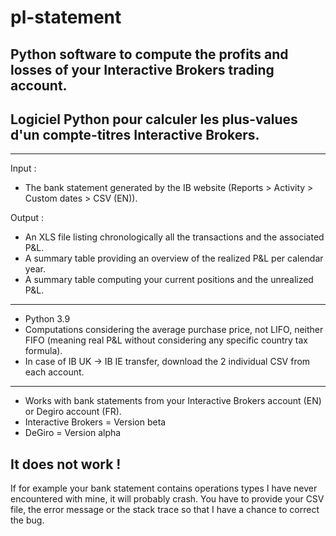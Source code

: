 # pl-statement

Python software to compute the profits and losses of your Interactive Brokers trading account.
-----

Logiciel Python pour calculer les plus-values d'un compte-titres Interactive Brokers.
-----

-----

Input :
- The bank statement generated by the IB website (Reports > Activity > Custom dates > CSV (EN)).

Output :
- An XLS file listing chronologically all the transactions and the associated P&L.
- A summary table providing an overview of the realized P&L per calendar year.
- A summary table computing your current positions and the unrealized P&L.

-----

- Python 3.9
- Computations considering the average purchase price, not LIFO, neither FIFO (meaning real P&L without considering any specific country tax formula).
- In case of IB UK -> IB IE transfer, download the 2 individual CSV from each account.

-----

- Works with bank statements from your Interactive Brokers account (EN) or Degiro account (FR).
- Interactive Brokers = Version beta
- DeGiro = Version alpha


It does not work !
-----
If for example your bank statement contains operations types I have never encountered with mine, it will probably crash.
You have to provide your CSV file, the error message or the stack trace so that I have a chance to correct the bug.


